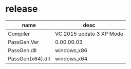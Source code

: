 # release
|name|desc|
|-|-|
|Compiler|VC 2015 update 3 XP Mode|
|PassGen.Ver|0.00.00.03|
|PassGen.dll|windows,x86|
|PassGen(x64).dll|windows,x64|